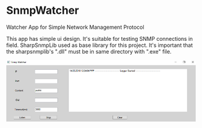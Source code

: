 # SnmpWatcher
Watcher App for Simple Network Management Protocol

This app has simple ui design. It's suitable for testing SNMP connections in field. SharpSnmpLib used as base library for this project. It's important that the sharpsnmplib's ".dll" must be in same directory with ".exe" file.


![alt text](https://github.com/atese3/SnmpWatcher/blob/master/snmpwatcher.PNG)
